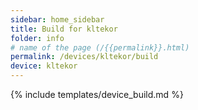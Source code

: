 ```yaml
---
sidebar: home_sidebar
title: Build for kltekor
folder: info
# name of the page (/{{permalink}}.html)
permalink: /devices/kltekor/build
device: kltekor
---
```

{% include templates/device_build.md %}
